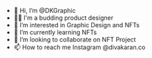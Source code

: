 - 👋 Hi, I’m @DKGraphic
- 👨‍💻 I'm a budding product designer 
- 👀 I’m interested in Graphic Design and NFTs
- 🌱 I’m currently learning NFTs
- 💞️ I’m looking to collaborate on NFT Project
- 📫 How to reach me Instagram @divakaran.co

<!---
DKGraphic/DKGraphic is a ✨ special ✨ repository because its `README.md` (this file) appears on your GitHub profile.
You can click the Preview link to take a look at your changes.
--->

